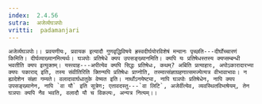 ```yaml
---
index:  2.4.56
sutra:  अजेर्व्यघञपोः
vritti:  padamanjari
---
```


	अजेर्व्यघञपोः।। प्रवयणीयः, प्रवायक इत्यादौ गुणवृद्धिविषये ह्रस्वदीर्घयोरविशेषं मन्वानः पृच्छति---दीर्घोच्चारणं किमिति। दीर्घव्याख्यानमित्यर्थः। घञपोः प्रतिषेधे क्यप उपसङ्ख्यानमिति। क्यपि यः प्रतिषेधस्तस्य क्यप्सम्बन्धी भवतीति क्यप इत्युक्तम्। यस्त्वाह---अपीत्येव क्यपि सिद्धः प्रतिषेधः, कथम्? अबिति प्रत्याहारः, अपोऽकारादारभ्या क्यपः पकाराद् इति, तस्य संवीतिरिति क्तिन्यपि प्रतिषेधः प्राप्नोति, तस्मात्संज्ञाग्रहणात्समज्येत्यत्र वीभावाभावः। न ह्यादेशेन संज्ञा गम्यते। वलादावार्घधातुके वेष्यत इति। नार्थोऽनयेष्ट्या, नापि घञपोः प्रतिषेधेन, नापि क्यप उपसङ्ख्यानेन, नापि `वा यौ` इति सूत्रेण; एतावदस्तु---`वा लिटि`, अजेर्वीत्येव, व्यवस्थितविभाषेयम्, तेन घञपाः क्यपि नैव भवति, वलादौ यौ च विकल्पः, अन्यत्र नित्यम्।।
